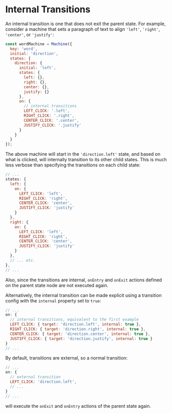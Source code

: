 # Internal Transitions

An internal transition is one that does not exit the parent state. For example, consider a machine that sets a paragraph of text to align `'left'`, `'right'`, `'center'`, or `'justify'`:

```js
const wordMachine = Machine({
  key: 'word',
  initial: 'direction',
  states: {
    direction: {
      initial: 'left',
      states: {
        left: {},
        right: {},
        center: {},
        justify: {}
      },
      on: {
        // internal transitions
        LEFT_CLICK: '.left',
        RIGHT_CLICK: '.right',
        CENTER_CLICK: '.center',
        JUSTIFY_CLICK: '.justify'
      }
    }
  }
});
```

The above machine will start in the `'direction.left'` state, and based on what is clicked, will internally transition to its other child states. This is much less verbose than specifying the transitions on each child state:

```js
// ...
states: {
  left: {
    on: {
      LEFT_CLICK: 'left',
      RIGHT_CLICK: 'right',
      CENTER_CLICK: 'center',
      JUSTIFY_CLICK: 'justify'
    }
  },
  right: {
    on: {
      LEFT_CLICK: 'left',
      RIGHT_CLICK: 'right',
      CENTER_CLICK: 'center',
      JUSTIFY_CLICK: 'justify'
    }
  },
  // ... etc.
},
// ...
```

Also, since the transitions are internal, `onEntry` and `onExit` actions defined on the parent state node are not executed again.

Alternatively, the internal transition can be made explicit using a transition config with the `internal` property set to `true`:

```js
// ...
on: {
  // internal transitions, equivalent to the first example
  LEFT_CLICK: { target: 'direction.left', internal: true },
  RIGHT_CLICK: { target: 'direction.right', internal: true },
  CENTER_CLICK: { target: 'direction.center', internal: true },
  JUSTIFY_CLICK: { target: 'direction.justify', internal: true }
}
// ...
```

By default, transitions are external, so a normal transition:

```js
// ...
on: {
  // external transition
  LEFT_CLICK: 'direction.left',
  // ...
}
// ...
```

will execute the `onExit` and `onEntry` actions of the parent state again.
